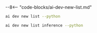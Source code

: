 --8<-- "code-blocks/ai-dev-new-list.md"

``` bash title="List only Python samples"
ai dev new list --python
```

``` bash title="Filter the list by name"
ai dev new list inference --python
```